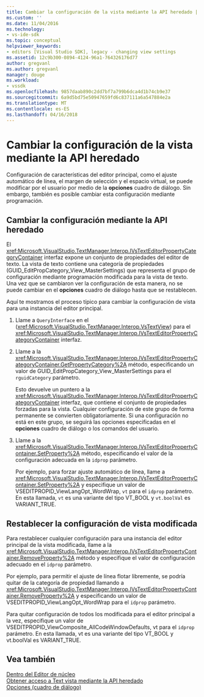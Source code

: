 ```yaml
---
title: Cambiar la configuración de la vista mediante la API heredado | Documentos de Microsoft
ms.custom: ''
ms.date: 11/04/2016
ms.technology:
- vs-ide-sdk
ms.topic: conceptual
helpviewer_keywords:
- editors [Visual Studio SDK], legacy - changing view settings
ms.assetid: 12c9b300-0894-4124-96a1-764326176d77
author: gregvanl
ms.author: gregvanl
manager: douge
ms.workload:
- vssdk
ms.openlocfilehash: 9857daab890c2dd7bf7a799b6dca4d1b74cb9e37
ms.sourcegitcommit: 6a9d5bd75e50947659fd6c837111a6a547884e2a
ms.translationtype: MT
ms.contentlocale: es-ES
ms.lasthandoff: 04/16/2018
---
```

# <a name="changing-view-settings-by-using-the-legacy-api"></a>Cambiar la configuración de la vista mediante la API heredado
Configuración de características del editor principal, como el ajuste automático de línea, el margen de selección y el espacio virtual, se puede modificar por el usuario por medio de la **opciones** cuadro de diálogo. Sin embargo, también es posible cambiar esta configuración mediante programación.  
  
## <a name="changing-settings-by-using-the-legacy-api"></a>Cambiar la configuración mediante la API heredado  
 El <xref:Microsoft.VisualStudio.TextManager.Interop.IVsTextEditorPropertyCategoryContainer> interfaz expone un conjunto de propiedades del editor de texto. La vista de texto contiene una categoría de propiedades (GUID_EditPropCategory_View_MasterSettings) que representa el grupo de configuración mediante programación modificada para la vista de texto. Una vez que se cambiaron ver la configuración de esta manera, no se puede cambiar en el **opciones** cuadro de diálogo hasta que se restablecen.  
  
 Aquí te mostramos el proceso típico para cambiar la configuración de vista para una instancia del editor principal.  
  
1.  Llame a `QueryInterface` en el (<xref:Microsoft.VisualStudio.TextManager.Interop.VsTextView>) para el <xref:Microsoft.VisualStudio.TextManager.Interop.IVsTextEditorPropertyCategoryContainer> interfaz.  
  
2.  Llame a la <xref:Microsoft.VisualStudio.TextManager.Interop.IVsTextEditorPropertyCategoryContainer.GetPropertyCategory%2A> método, especificando un valor de GUID_EditPropCategory_View_MasterSettings para el `rguidCategory` parámetro.  
  
     Esto devuelve un puntero a la <xref:Microsoft.VisualStudio.TextManager.Interop.IVsTextEditorPropertyCategoryContainer> interfaz, que contiene el conjunto de propiedades forzadas para la vista. Cualquier configuración de este grupo de forma permanente se convierten obligatoriamente. Si una configuración no está en este grupo, se seguirá las opciones especificadas en el **opciones** cuadro de diálogo o los comandos del usuario.  
  
3.  Llame a la <xref:Microsoft.VisualStudio.TextManager.Interop.IVsTextEditorPropertyContainer.SetProperty%2A> método, especificando el valor de la configuración adecuada en la `idprop` parámetro.  
  
     Por ejemplo, para forzar ajuste automático de línea, llame a <xref:Microsoft.VisualStudio.TextManager.Interop.IVsTextEditorPropertyContainer.SetProperty%2A> y especifique un valor de VSEDITPROPID_ViewLangOpt_WordWrap, `vt` para el `idprop` parámetro. En esta llamada, `vt` es una variante del tipo VT_BOOL y `vt.boolVal` es VARIANT_TRUE.  
  
## <a name="resetting-changed-view-settings"></a>Restablecer la configuración de vista modificada  
 Para restablecer cualquier configuración para una instancia del editor principal de la vista modificada, llame a la <xref:Microsoft.VisualStudio.TextManager.Interop.IVsTextEditorPropertyContainer.RemoveProperty%2A> método y especifique el valor de configuración adecuado en el `idprop` parámetro.  
  
 Por ejemplo, para permitir el ajuste de línea flotar libremente, se podría quitar de la categoría de propiedad llamando a <xref:Microsoft.VisualStudio.TextManager.Interop.IVsTextEditorPropertyContainer.RemoveProperty%2A> y especificando un valor de VSEDITPROPID_ViewLangOpt_WordWrap para el `idprop` parámetro.  
  
 Para quitar configuración de todos los modificada para el editor principal a la vez, especifique un valor de VSEDITPROPID_ViewComposite_AllCodeWindowDefaults, vt para el `idprop` parámetro. En esta llamada, vt es una variante del tipo VT_BOOL y vt.boolVal es VARIANT_TRUE.  
  
## <a name="see-also"></a>Vea también  
 [Dentro del Editor de núcleo](../extensibility/inside-the-core-editor.md)   
 [Obtener acceso a Text vista mediante la API heredado](../extensibility/accessing-thetext-view-by-using-the-legacy-api.md)   
 [Opciones (cuadro de diálogo)](../ide/reference/options-dialog-box-visual-studio.md)